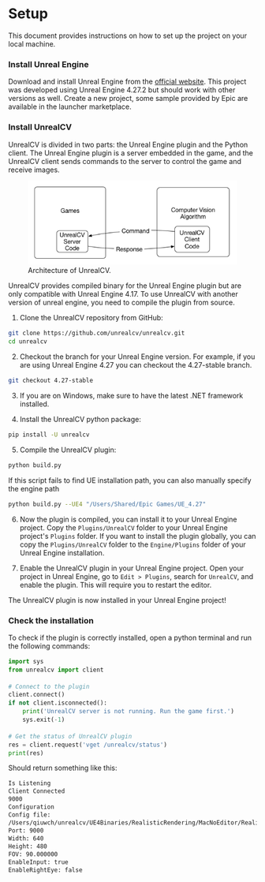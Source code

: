 # Setup

This document provides instructions on how to set up the project on your local machine. 

### Install Unreal Engine

Download and install Unreal Engine from the [official website](https://www.unrealengine.com/en-US/download). This project was developed using Unreal Engine 4.27.2 but should work with other versions as well. Create a new project, some sample provided by Epic are available in the launcher marketplace.

### Install UnrealCV

UnrealCV is divided in two parts: the Unreal Engine plugin and the Python client. The Unreal Engine plugin is a server embedded in the game, and the UnrealCV client sends commands to the server to control the game and receive images.

<figure>
    <img src="./imgs/pipeline.png"
         alt="Albuquerque, New Mexico">
    <figcaption>Architecture of UnrealCV.</figcaption>
</figure>

UnrealCV provides compiled binary for the Unreal Engine plugin but are only compatible with Unreal Engine 4.17. To use UnrealCV with another version of unreal engine, you need to compile the plugin from source.

1. Clone the UnrealCV repository from GitHub:

```bash
git clone https://github.com/unrealcv/unrealcv.git
cd unrealcv
```

2. Checkout the branch for your Unreal Engine version. For example, if you are using Unreal Engine 4.27 you can checkout the 4.27-stable branch.

```bash
git checkout 4.27-stable
```

3. If you are on Windows, make sure to have the latest .NET framework installed.

4. Install the UnrealCV python package:

```bash
pip install -U unrealcv
```

5. Compile the UnrealCV plugin:

```bash
python build.py
```

If this script fails to find UE installation path, you can also manually specify the engine path

```bash
python build.py --UE4 "/Users/Shared/Epic Games/UE_4.27"
```

6. Now the plugin is compiled, you can install it to your Unreal Engine project. Copy the `Plugins/UnrealCV` folder to your Unreal Engine project's `Plugins` folder. If you want to install the plugin globally, you can copy the `Plugins/UnrealCV` folder to the `Engine/Plugins` folder of your Unreal Engine installation.

7. Enable the UnrealCV plugin in your Unreal Engine project. Open your project in Unreal Engine, go to `Edit > Plugins`, search for `UnrealCV`, and enable the plugin. This will require you to restart the editor.

The UnrealCV plugin is now installed in your Unreal Engine project!

### Check the installation

To check if the plugin is correctly installed, open a python terminal and run the following commands:

```python
import sys
from unrealcv import client

# Connect to the plugin
client.connect()
if not client.isconnected():
    print('UnrealCV server is not running. Run the game first.')
    sys.exit(-1)

# Get the status of UnrealCV plugin
res = client.request('vget /unrealcv/status')
print(res)
```
Should return something like this:

```
Is Listening
Client Connected
9000
Configuration
Config file: /Users/qiuwch/unrealcv/UE4Binaries/RealisticRendering/MacNoEditor/RealisticRendering.app/Contents/UE4/Engine/Binaries/Mac/unrealcv.ini
Port: 9000
Width: 640
Height: 480
FOV: 90.000000
EnableInput: true
EnableRightEye: false
```
